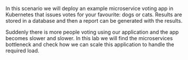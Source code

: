 In this scenario we will deploy an example microservice voting app in Kubernetes that issues votes for your favourite: dogs or cats. Results are stored in a database and then a report can be generated with the results. 

Suddenly there is more people voting using our application and the app becomes slower and slower. In this lab we will find the microservices bottleneck and check how we can scale this application to handle the required load. 
